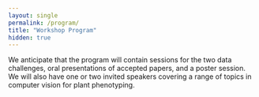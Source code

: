 ```yaml
---
layout: single
permalink: /program/
title: "Workshop Program"
hidden: true
---
```

<link rel="stylesheet" href="/assets/css/main.css">
<link rel="stylesheet" href="https://cdn.jsdelivr.net/npm/@fortawesome/fontawesome-free@5/css/all.min.css">
<!--
| A | B |
| C | D |-->

We anticipate that the program will contain sessions for the two data challenges, oral presentations of accepted papers, and a poster session. We will also have one or two invited speakers covering a range of topics in computer vision for plant phenotyping.
